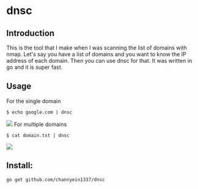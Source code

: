 # dnsc

## Introduction
This is the tool that I make when I was scanning the list of domains with nmap. Let's say you have a list of domains and  you want to know the IP address of each domain. Then you can use dnsc for that. It was written in go and it is super fast.

## Usage 

For the single domain
```
$ echo google.com | dnsc
```
![](https://raw.githubusercontent.com/channyein1337/dnsc/main/img/usage%20for%20single%20domain.png)
For multiple domains 
```
$ cat domain.txt | dnsc
```
![](https://raw.githubusercontent.com/channyein1337/dnsc/main/img/usage%20for%20multiple%20domains.png)

## Install:

```
go get github.com/channyein1337/dnsc
```
